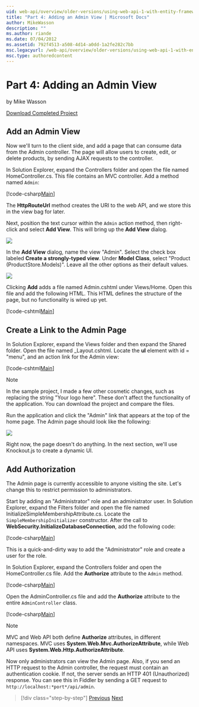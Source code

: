 ```yaml
---
uid: web-api/overview/older-versions/using-web-api-1-with-entity-framework-5/using-web-api-with-entity-framework-part-4
title: "Part 4: Adding an Admin View | Microsoft Docs"
author: MikeWasson
description: ""
ms.author: riande
ms.date: 07/04/2012
ms.assetid: 792f4513-a508-4d14-a0dd-1a2fe282c7bb
msc.legacyurl: /web-api/overview/older-versions/using-web-api-1-with-entity-framework-5/using-web-api-with-entity-framework-part-4
msc.type: authoredcontent
---
```

# Part 4: Adding an Admin View

by Mike Wasson

[Download Completed Project](https://code.msdn.microsoft.com/ASP-NET-Web-API-with-afa30545)

## Add an Admin View

Now we'll turn to the client side, and add a page that can consume data from the Admin controller. The page will allow users to create, edit, or delete products, by sending AJAX requests to the controller.

In Solution Explorer, expand the Controllers folder and open the file named HomeController.cs. This file contains an MVC controller. Add a method named `Admin`:

[!code-csharp[Main](using-web-api-with-entity-framework-part-4/samples/sample1.cs)]

The **HttpRouteUrl** method creates the URI to the web API, and we store this in the view bag for later.

Next, position the text cursor within the `Admin` action method, then right-click and select **Add View**. This will bring up the **Add View** dialog.

![](using-web-api-with-entity-framework-part-4/_static/image1.png)

In the **Add View** dialog, name the view "Admin". Select the check box labeled **Create a strongly-typed view**. Under **Model Class**, select "Product (ProductStore.Models)". Leave all the other options as their default values.

![](using-web-api-with-entity-framework-part-4/_static/image2.png)

Clicking **Add** adds a file named Admin.cshtml under Views/Home. Open this file and add the following HTML. This HTML defines the structure of the page, but no functionality is wired up yet.

[!code-cshtml[Main](using-web-api-with-entity-framework-part-4/samples/sample2.cshtml)]

## Create a Link to the Admin Page

In Solution Explorer, expand the Views folder and then expand the Shared folder. Open the file named \_Layout.cshtml. Locate the **ul** element with id = "menu", and an action link for the Admin view:

[!code-cshtml[Main](using-web-api-with-entity-framework-part-4/samples/sample3.cshtml)]

> [!NOTE]
> In the sample project, I made a few other cosmetic changes, such as replacing the string "Your logo here". These don't affect the functionality of the application. You can download the project and compare the files.

Run the application and click the "Admin" link that appears at the top of the home page. The Admin page should look like the following:

![](using-web-api-with-entity-framework-part-4/_static/image3.png)

Right now, the page doesn't do anything. In the next section, we'll use Knockout.js to create a dynamic UI.

## Add Authorization

The Admin page is currently accessible to anyone visiting the site. Let's change this to restrict permission to administrators.

Start by adding an "Administrator" role and an administrator user. In Solution Explorer, expand the Filters folder and open the file named InitializeSimpleMembershipAttribute.cs. Locate the `SimpleMembershipInitializer` constructor. After the call to **WebSecurity.InitializeDatabaseConnection**, add the following code:

[!code-csharp[Main](using-web-api-with-entity-framework-part-4/samples/sample4.cs)]

This is a quick-and-dirty way to add the "Administrator" role and create a user for the role.

In Solution Explorer, expand the Controllers folder and open the HomeController.cs file. Add the **Authorize** attribute to the `Admin` method.

[!code-csharp[Main](using-web-api-with-entity-framework-part-4/samples/sample5.cs)]

Open the AdminController.cs file and add the **Authorize** attribute to the entire `AdminController` class.

[!code-csharp[Main](using-web-api-with-entity-framework-part-4/samples/sample6.cs)]

> [!NOTE]
> MVC and Web API both define **Authorize** attributes, in different namespaces. MVC uses **System.Web.Mvc.AuthorizeAttribute**, while Web API uses **System.Web.Http.AuthorizeAttribute**.

Now only administrators can view the Admin page. Also, if you send an HTTP request to the Admin controller, the request must contain an authentication cookie. If not, the server sends an HTTP 401 (Unauthorized) response. You can see this in Fiddler by sending a GET request to `http://localhost:*port*/api/admin`.

> [!div class="step-by-step"]
> [Previous](using-web-api-with-entity-framework-part-3.md)
> [Next](using-web-api-with-entity-framework-part-5.md)
